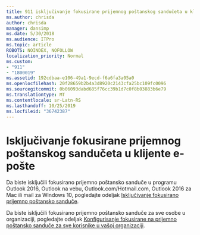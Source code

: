 ```yaml
---
title: 911 isključivanje fokusirane prijemnog poštanskog sandučeta u klijentu
ms.author: chrisda
author: chrisda
manager: dansimp
ms.date: 5/30/2018
ms.audience: ITPro
ms.topic: article
ROBOTS: NOINDEX, NOFOLLOW
localization_priority: Normal
ms.custom:
- "911"
- "1800019"
ms.assetid: 192cdbaa-e106-49a1-9ecd-f6a6fa3a05a0
ms.openlocfilehash: 20f28659b2b4a3d8920c2143cfa25bc109fc0096
ms.sourcegitcommit: 0b06093dabd685f76cc39b1d7c0f8b03883b6e79
ms.translationtype: MT
ms.contentlocale: sr-Latn-RS
ms.lasthandoff: 10/25/2019
ms.locfileid: "36742387"
---
```

# <a name="turn-off-focused-inbox-in-email-clients"></a>Isključivanje fokusirane prijemnog poštanskog sandučeta u klijente e-pošte

Da biste isključili fokusirano prijemno poštansko sanduče u programu Outlook 2016, Outlook na vebu, Outlook.com/Hotmail.com, Outlook 2016 za Mac ili mail za Windows 10, pogledajte odeljak [Isključivanje fokusirano prijemno poštansko sanduče](https://support.office.com/article/f714d94d-9e63-4217-9ccb-6cb2986aa1b2.aspx).

Da biste isključili fokusirano prijemno poštansko sanduče za sve osobe u organizaciji, pogledajte odeljak [Konfigurisanje fokusirane na prijemno poštansko sanduče za sve korisnike u vašoj organizaciji](https://docs.microsoft.com/office365/admin/setup/configure-focused-inbox).
